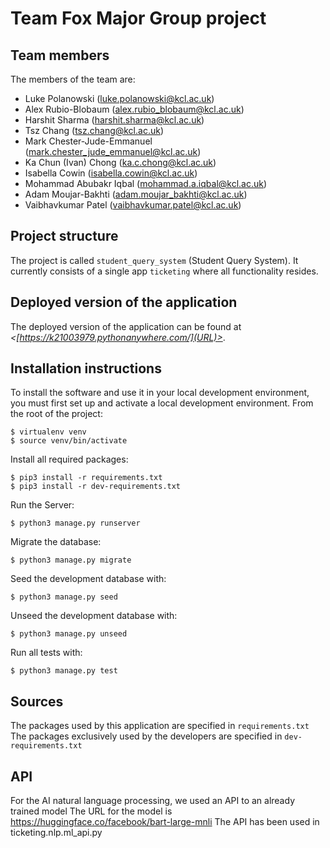 # Team Fox Major Group project

## Team members
The members of the team are:<br />
- Luke Polanowski (luke.polanowski@kcl.ac.uk)<br />
- Alex Rubio-Blobaum (alex.rubio_blobaum@kcl.ac.uk)<br />
- Harshit Sharma (harshit.sharma@kcl.ac.uk)<br />
- Tsz Chang (tsz.chang@kcl.ac.uk)<br />
- Mark Chester-Jude-Emmanuel (mark.chester_jude_emmanuel@kcl.ac.uk)<br />
- Ka Chun (Ivan) Chong (ka.c.chong@kcl.ac.uk)<br />
- Isabella Cowin (isabella.cowin@kcl.ac.uk)<br />
- Mohammad Abubakr Iqbal (mohammad.a.iqbal@kcl.ac.uk)<br />
- Adam Moujar-Bakhti (adam.moujar_bakhti@kcl.ac.uk)<br />
- Vaibhavkumar Patel (vaibhavkumar.patel@kcl.ac.uk)

## Project structure
The project is called `student_query_system` (Student Query System).  It currently consists of a single app `ticketing` where all functionality resides.

## Deployed version of the application
The deployed version of the application can be found at *<[https://k21003979.pythonanywhere.com/](URL)>*.

## Installation instructions
To install the software and use it in your local development environment, you must first set up and activate a local development environment.  From the root of the project:

```
$ virtualenv venv
$ source venv/bin/activate
```

Install all required packages:

```
$ pip3 install -r requirements.txt
$ pip3 install -r dev-requirements.txt
```
Run the Server:

```
$ python3 manage.py runserver
```

Migrate the database:

```
$ python3 manage.py migrate
```

Seed the development database with:

```
$ python3 manage.py seed
```

Unseed the development database with:

```
$ python3 manage.py unseed
```

Run all tests with:
```
$ python3 manage.py test
```

## Sources
The packages used by this application are specified in `requirements.txt`
The packages exclusively used by the developers are specified in `dev-requirements.txt`

## API

For the AI natural language processing, we used an API to an already trained model
The URL for the model is https://huggingface.co/facebook/bart-large-mnli
The API has been used in ticketing.nlp.ml_api.py
